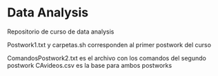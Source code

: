 # Data Analysis
Repositorio de curso de data analysis




Postwork1.txt y carpetas.sh corresponden al primer postwork del curso

ComandosPostwork2.txt es el archivo con los comandos del segundo postwork
CAvideos.csv es la base para ambos postworks
